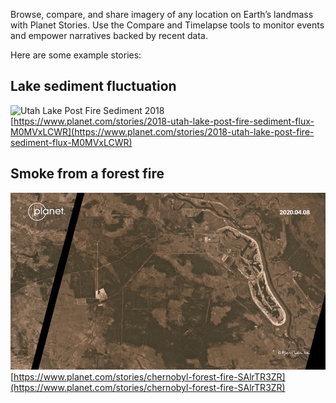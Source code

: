 
Browse, compare, and share imagery of any location on Earth’s landmass with Planet Stories. Use the Compare and Timelapse tools to monitor events and empower narratives backed by recent data.

Here are some example stories:
## Lake sediment fluctuation 
![Utah Lake Post Fire Sediment 2018](img/2018-utah-lake-post-fire-sediment-flux-M0MVxLCWR.gif)
[https://www.planet.com/stories/2018-utah-lake-post-fire-sediment-flux-M0MVxLCWR](https://www.planet.com/stories/2018-utah-lake-post-fire-sediment-flux-M0MVxLCWR)

## Smoke from a forest fire
![Chernobyl Forest Fire](img/chernobyl-forest-fire-SAlrTR3ZR.gif)
[https://www.planet.com/stories/chernobyl-forest-fire-SAlrTR3ZR](https://www.planet.com/stories/chernobyl-forest-fire-SAlrTR3ZR)
